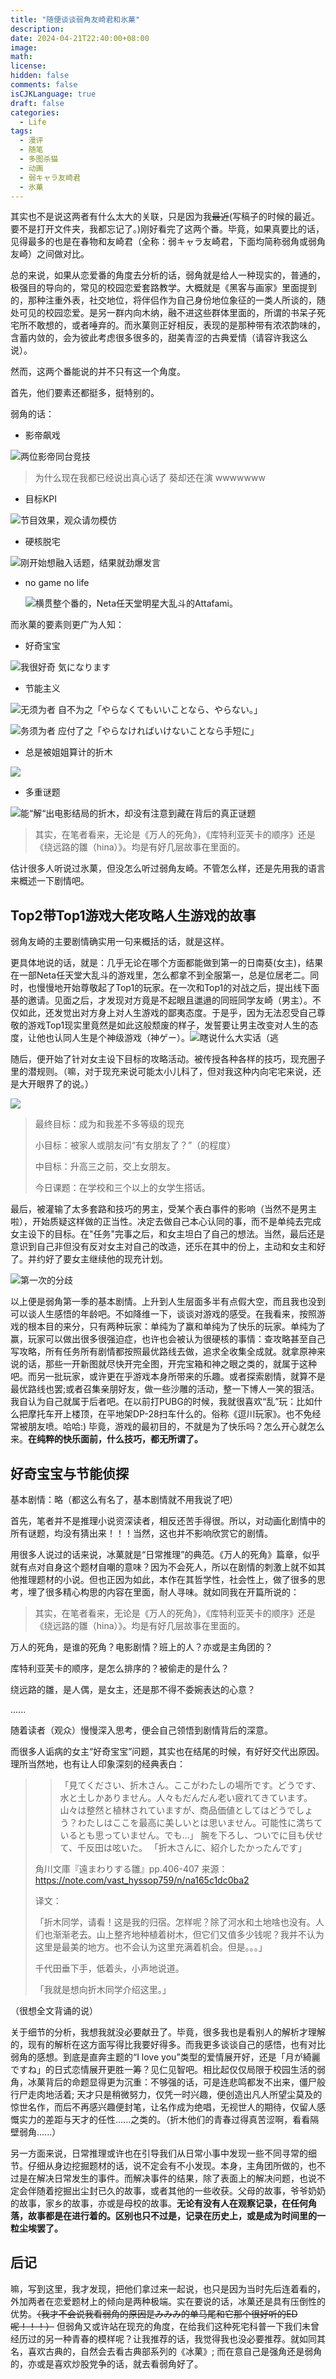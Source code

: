 ```yaml
---
title: "随便谈谈弱角友崎君和氷菓"
description: 
date: 2024-04-21T22:40:00+08:00
image:
math: 
license: 
hidden: false
comments: false
isCJKLanguage: true
draft: false
categories:
  - Life
tags:
  - 漫评
  - 随笔
  - 多图杀猫
  - 动画
  - 弱キャラ友崎君
  - 氷菓
---
```


其实也不是说这两者有什么太大的关联，只是因为我~~最近~~(写稿子的时候的最近。要不是打开文件夹，我都忘记了。)刚好看完了这两个番。毕竟，如果真要比的话，见得最多的也是在春物和友崎君（全称：弱キャラ友崎君，下面均简称弱角或弱角友崎）之间做对比。

总的来说，如果从恋爱番的角度去分析的话，弱角就是给人一种现实的，普通的，极强目的导向的，常见的校园恋爱套路教学。大概就是《黑客与画家》里面提到的，那种注重外表，社交地位，将伴侣作为自己身份地位象征的一类人所谈的，随处可见的校园恋爱。是另一群内向木纳，融不进这些群体里面的，所谓的书呆子死宅所不敢想的，或者唾弃的。而氷菓则正好相反，表现的是那种带有浓浓韵味的，含蓄内敛的，会为彼此考虑很多很多的，甜美青涩的古典爱情（请容许我这么说）。

然而，这两个番能说的并不只有这一个角度。

首先，他们要素还都挺多，挺特别的。

弱角的话：

- 影帝飙戏

![两位影帝同台竞技](assets/mpv-shot0003.jpg)

> 为什么现在我都已经说出真心话了 葵却还在演 wwwwwww

- 目标KPI

![节目效果，观众请勿模仿](assets/mpv-shot0031.jpg)

- 硬核脱宅

![刚开始想融入话题，结果就劲爆发言](assets/mpv-shot0030.jpg)

- no game no life

  ![横贯整个番的，Neta任天堂明星大乱斗的Attafami。](assets/mpv-shot0032.jpg)

而氷菓的要素则更广为人知：

- 好奇宝宝

![我很好奇 気になります](assets/mpv-shot0033.jpg)

- 节能主义

![无须为者 自不为之「やらなくてもいいことなら、やらない。」](assets/mpv-shot0035.jpg)

![务须为者 应付了之「やらなければいけないことなら手短に」](assets/mpv-shot0036.jpg)

- 总是被姐姐算计的折木

![](assets/mpv-shot0037.jpg)

- 多重谜题

![能“解“出电影结局的折木，却没有注意到藏在背后的真正谜题](assets/mpv-shot0038.jpg)

> 其实，在笔者看来，无论是《万人的死角》，《库特利亚芙卡的顺序》还是《绕远路的雛（hina）》。均是有好几层故事在里面的。

估计很多人听说过氷菓，但没怎么听过弱角友崎。不管怎么样，还是先用我的语言来概述一下剧情吧。

## Top2带Top1游戏大佬攻略人生游戏的故事

弱角友崎的主要剧情确实用一句来概括的话，就是这样。

更具体地说的话，就是：几乎无论在哪个方面都能做到第一的日南葵(女主)，结果在一部Neta任天堂大乱斗的游戏里，怎么都拿不到全服第一，总是位居老二。同时，也慢慢地开始尊敬起了Top1的玩家。在一次和Top1的对战之后，提出线下面基的邀请。见面之后，才发现对方竟是不起眼且邋遢的同班同学友崎（男主）。不仅如此，还发觉出对方身上对人生游戏的鄙夷态度。于是乎，因为无法忍受自己尊敬的游戏Top1现实里竟然是如此这般颓废的样子，发誓要让男主改变对人生的态度，让他也认同人生是个神级游戏（神ゲー）。![瞎说什么大实话（逃](assets/mpv-shot0039.jpg)

随后，便开始了针对女主设下目标的攻略活动。被传授各种各样的技巧，现充圈子里的潜规则。（嘛，对于现充来说可能太小儿科了，但对我这种内向宅宅来说，还是大开眼界了的说。）

![](assets/mpv-shot0031.jpg)

> 最终目标：成为和我差不多等级的现充
>
> 小目标：被家人或朋友问“有女朋友了？”（的程度）
>
> 中目标：升高三之前，交上女朋友。
>
> 今日课题：在学校和三个以上的女学生搭话。

最后，被灌输了太多套路和技巧的男主，受某个表白事件的影响（当然不是男主啦），开始质疑这样做的正当性。决定去做自己本心认同的事，而不是单纯去完成女主设下的目标。在"任务"完事之后，和女主坦白了自己的想法。当然，最后还是意识到自己非但没有反对女主对自己的改造，还乐在其中的份上，主动和女主和好了。并约好了要女主继续他的现充计划。

![第一次的分歧](assets/tomozaki_ep11_branch.png)

以上便是弱角第一季的基本剧情。上升到人生层面多半有点假大空，而且我也没到可以谈人生感悟的年龄吧。不如降维一下，谈谈对游戏的感受。在我看来，按照游戏的根本目的来分，只有两种玩家：单纯为了赢和单纯为了快乐的玩家。单纯为了赢，玩家可以做出很多很强迫症，也许也会被认为很硬核的事情：查攻略甚至自己写攻略，所有任务所有剧情都按照最优路线去做，追求全收集全成就。就拿原神来说的话，那些一开新图就尽快开完全图，开完宝箱和神之眼之类的，就属于这种吧。而另一批玩家，或许更在乎游戏本身所带来的乐趣。或者探索剧情，就算不是最优路线也罢;或者召集亲朋好友，做一些沙雕的活动，整一下博人一笑的狠活。我自认为自己就属于后者吧。在以前打PUBG的时候，我就很喜欢“乱”玩：比如什么把摩托车开上楼顶，在平地架DP-28扫车什么的。俗称《逗川玩家》。也不免经常被朋友喷。哈哈:) 毕竟，游戏的最初目的，不就是为了快乐吗？怎么开心就怎么来。**在纯粹的快乐面前，什么技巧，都无所谓了。**

## 好奇宝宝与节能侦探

基本剧情：略（都这么有名了，基本剧情就不用我说了吧）

首先，笔者并不是推理小说资深读者，相反还苦手得很。所以，对动画化剧情中的所有谜题，均没有猜出来！！！当然，这也并不影响欣赏它的剧情。

用很多人说过的话来说，冰菓就是“日常推理”的典范。《万人的死角》篇章，似乎就有点对自身这个题材自嘲的意味？因为不会死人，所以在剧情的刺激上就不如其他推理题材的小说。但也正因为如此，本作在其哲学性，社会性上，做了很多的思考，埋了很多精心构思的内容在里面，耐人寻味。就如同我在开篇所说的：

>  其实，在笔者看来，无论是《万人的死角》，《库特利亚芙卡的顺序》还是《绕远路的雛（hina）》。均是有好几层故事在里面的。

万人的死角，是谁的死角？电影剧情？班上的人？亦或是主角团的？

库特利亚芙卡的顺序，是怎么排序的？被偷走的是什么？

绕远路的雛，是人偶，是女主，还是那不得不委婉表达的心意？

......

随着读者（观众）慢慢深入思考，便会自己领悟到剧情背后的深意。

而很多人诟病的女主“好奇宝宝”问题，其实也在结尾的时候，有好好交代出原因。理所当然地，也有让人印象深刻的经典表白：

> > 「見てください、折木さん。ここがわたしの場所です。どうです、水と土しかありません。人々もだんだん老い疲れてきています。山々は整然と植林されていますが、商品価値としてはどうでしょう？わたしはここを最高に美しいとは思いません。可能性に満ちているとも思っていません。でも…」
> > 腕を下ろし、ついでに目も伏せて、千反田は呟いた。
> > 「折木さんに、紹介したかったんです」
>
> 角川文庫『遠まわりする雛』pp.406-407 来源：https://note.com/vast_hyssop759/n/na165c1dc0ba2
>
> 译文：
>
> 「折木同学，请看！这是我的归宿。怎样呢？除了河水和土地啥也没有。人们也渐渐老去。山上整齐地种植着树木，但它们又值多少钱呢？我并不认为这里是最美的地方。也不会认为这里充满着机会。但是。。。」
>
> 千代田垂下手，低着头，小声地说道。
>
> 「我就是想向折木同学介绍这里。」

（很想全文背诵的说）

关于细节的分析，我想我就没必要献丑了。毕竟，很多我也是看别人的解析才理解的，现有的解析在这方面写得比我要好得多。而我更多谈谈自己的感悟，也有对比弱角的感想。到底是直奔主题的“I love you”类型的爱情展开好，还是「月が綺麗ですね」的日式恋情展开更胜一筹？见仁见智吧。相比起仅仅局限于校园生活的弱角，冰菓背后的命题显得更为沉重：不够强的话，可是连悲鸣都发不出来，僵尸般行尸走肉地活着; 天才只是稍微努力，仅凭一时兴趣，便创造出凡人所望尘莫及的惊世名作，而后不再感兴趣便封笔，让名作成为绝唱，无视世人的期待，仅留人感慨实力的差距与天才的任性......之类的。（折木他们的青春过得真苦涩啊，看看隔壁弱角......）

另一方面来说，日常推理或许也在引导我们从日常小事中发现一些不同寻常的细节。仔细从身边挖掘题材的话，说不定会有不小发现。本身，主角团所做的，也不过是在解决日常发生的事件。而解决事件的结果，除了表面上的解决问题，也说不定会伴随着挖掘出尘封已久的故事，或者其他的一些收获。父母的故事，爷爷奶奶的故事，家乡的故事，亦或是母校的故事。**无论有没有人在观察记录，在任何角落，故事都是在进行着的。区别也只不过是，记录在历史上，或是成为时间里的一粒尘埃罢了。**

## 后记

嘛，写到这里，我才发现，把他们拿过来一起说，也只是因为当时先后连着看的，外加两者在恋爱题材上的倾向是两种极端。实在要说的话，冰菓还是具有压倒性的优势。~~（我才不会说我看弱角的原因是みみみ的单马尾和它那个很好听的ED呢！！！）~~ 但弱角又或许站在现充的角度，在给我们这种死宅科普一下我们未曾经历过的另一种青春的模样呢？让我推荐的话，我觉得我也没必要推荐。就如同其名，喜欢古典的，自然会去看古典部系列的《冰菓》; 而在意自己是强角还是弱角的，亦或是喜欢炒股党争的话，就去看弱角好了。
